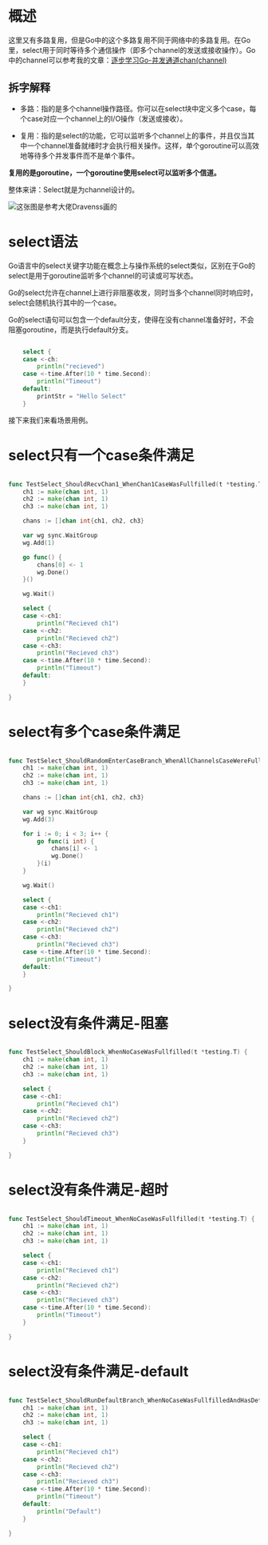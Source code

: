 # 概述

这里又有多路复用，但是Go中的这个多路复用不同于网络中的多路复用。在Go里，select用于同时等待多个通信操作（即多个channel的发送或接收操作）。Go中的channel可以参考我的文章：[逐步学习Go-并发通道chan(channel)](https://fofcn.tech/2024/03/27/%e9%80%90%e6%ad%a5%e5%ad%a6%e4%b9%a0go-%e5%b9%b6%e5%8f%91%e9%80%9a%e9%81%93chanchannel/)

## 拆字解释

- 多路：指的是多个channel操作路径。你可以在select块中定义多个case，每个case对应一个channel上的I/O操作（发送或接收）。


- 复用：指的是select的功能，它可以监听多个channel上的事件，并且仅当其中一个channel准备就绪时才会执行相关操作。这样，单个goroutine可以高效地等待多个并发事件而不是单个事件。

**复用的是goroutine，一个goroutine使用select可以监听多个信道。**


整体来讲：Select就是为channel设计的。

![这张图是参考大佬Dravenss画的](https://fofcn.tech:443/wp-content/uploads/2024/03/image-1711546607411.png)

# select语法
Go语言中的select关键字功能在概念上与操作系统的select类似，区别在于Go的select是用于goroutine监听多个channel的可读或可写状态。

Go的select允许在channel上进行非阻塞收发，同时当多个channel同时响应时，select会随机执行其中的一个case。

Go的select语句可以包含一个default分支，使得在没有channel准备好时，不会阻塞goroutine，而是执行default分支。

```go

	select {
	case <-ch:
		println("recieved")
	case <-time.After(10 * time.Second):
		println("Timeout")
	default:
		printStr = "Hello Select"
	}


```

接下来我们来看场景用例。

# select只有一个case条件满足

```go

func TestSelect_ShouldRecvChan1_WhenChan1CaseWasFullfilled(t *testing.T) {
	ch1 := make(chan int, 1)
	ch2 := make(chan int, 1)
	ch3 := make(chan int, 1)

	chans := []chan int{ch1, ch2, ch3}

	var wg sync.WaitGroup
	wg.Add(1)

	go func() {
		chans[0] <- 1
		wg.Done()
	}()

	wg.Wait()

	select {
	case <-ch1:
		println("Recieved ch1")
	case <-ch2:
		println("Recieved ch2")
	case <-ch3:
		println("Recieved ch3")
	case <-time.After(10 * time.Second):
		println("Timeout")
	default:
	}

}

```


# select有多个case条件满足

```go

func TestSelect_ShouldRandomEnterCaseBranch_WhenAllChannelsCaseWereFullfilled(t *testing.T) {
	ch1 := make(chan int, 1)
	ch2 := make(chan int, 1)
	ch3 := make(chan int, 1)

	chans := []chan int{ch1, ch2, ch3}

	var wg sync.WaitGroup
	wg.Add(3)

	for i := 0; i < 3; i++ {
		go func(i int) {
			chans[i] <- 1
			wg.Done()
		}(i)
	}

	wg.Wait()

	select {
	case <-ch1:
		println("Recieved ch1")
	case <-ch2:
		println("Recieved ch2")
	case <-ch3:
		println("Recieved ch3")
	case <-time.After(10 * time.Second):
		println("Timeout")
	default:
	}

}

```

# select没有条件满足-阻塞

```go

func TestSelect_ShouldBlock_WhenNoCaseWasFullfilled(t *testing.T) {
	ch1 := make(chan int, 1)
	ch2 := make(chan int, 1)
	ch3 := make(chan int, 1)

	select {
	case <-ch1:
		println("Recieved ch1")
	case <-ch2:
		println("Recieved ch2")
	case <-ch3:
		println("Recieved ch3")
	}

}

```


# select没有条件满足-超时

```go

func TestSelect_ShouldTimeout_WhenNoCaseWasFullfilled(t *testing.T) {
	ch1 := make(chan int, 1)
	ch2 := make(chan int, 1)
	ch3 := make(chan int, 1)

	select {
	case <-ch1:
		println("Recieved ch1")
	case <-ch2:
		println("Recieved ch2")
	case <-ch3:
		println("Recieved ch3")
	case <-time.After(10 * time.Second):
		println("Timeout")
	}

}

```

# select没有条件满足-default

```go

func TestSelect_ShouldRunDefaultBranch_WhenNoCaseWasFullfilledAndHasDefaultBranch(t *testing.T) {
	ch1 := make(chan int, 1)
	ch2 := make(chan int, 1)
	ch3 := make(chan int, 1)

	select {
	case <-ch1:
		println("Recieved ch1")
	case <-ch2:
		println("Recieved ch2")
	case <-ch3:
		println("Recieved ch3")
	case <-time.After(10 * time.Second):
		println("Timeout")
	default:
		println("Default")
	}

}


```
